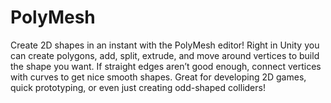 PolyMesh
========

Create 2D shapes in an instant with the PolyMesh editor! Right in Unity you can create polygons, add, split, extrude, and move around vertices to build the shape you want. If straight edges aren’t good enough, connect vertices with curves to get nice smooth shapes. Great for developing 2D games, quick prototyping, or even just creating odd-shaped colliders!
